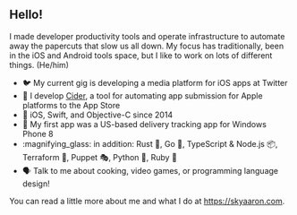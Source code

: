 ## Hello!

I made developer productivity tools and operate infrastructure to automate away the papercuts that slow us all down. My focus has traditionally, been in the iOS and Android tools space, but I like to work on lots of different things. (He/him)

- :bird: My current gig is developing a media platform for iOS apps at Twitter
- :beer: I develop [Cider](https://github.com/cidertool/cider), a tool for automating app submission for Apple platforms to the App Store
- :apple: iOS, Swift, and Objective-C since 2014
- :iphone: My first app was a US-based delivery tracking app for Windows Phone 8
- :magnifying_glass: in addition: Rust :crab:, Go :hamster:, TypeScript & Node.js :package:, Terraform :diamond_shape_with_a_dot_inside:, Puppet :performing_arts:, Python :snake:, Ruby :gem:
- :speaking_head: Talk to me about cooking, video games, or programming language design!

You can read a little more about me and what I do at <https://skyaaron.com>.
